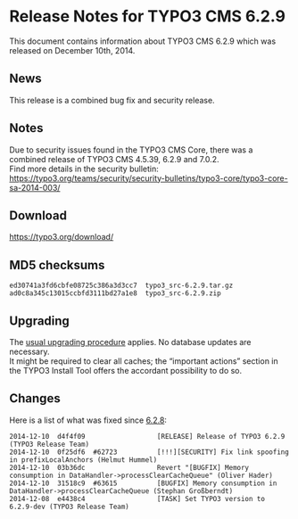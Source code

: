 Release Notes for TYPO3 CMS 6.2.9
=================================

This document contains information about TYPO3 CMS 6.2.9 which was
released on December 10th, 2014.

News
----

This release is a combined bug fix and security release.

Notes
-----

Due to security issues found in the TYPO3 CMS Core, there was a combined
release of TYPO3 CMS 4.5.39, 6.2.9 and 7.0.2.\
Find more details in the security bulletin:
<https://typo3.org/teams/security/security-bulletins/typo3-core/typo3-core-sa-2014-003/>

Download
--------

<https://typo3.org/download/>

MD5 checksums
-------------

    ed30741a3fd6cbfe08725c386a3d3cc7  typo3_src-6.2.9.tar.gz
    ad0c8a345c13015ccbfd3111bd27a1e8  typo3_src-6.2.9.zip

Upgrading
---------

The [usual upgrading
procedure](https://docs.typo3.org/typo3cms/InstallationGuide/) applies.
No database updates are necessary.\
It might be required to clear all caches; the “important actions”
section in the TYPO3 Install Tool offers the accordant possibility to do
so.

Changes
-------

Here is a list of what was fixed since
[6.2.8](TYPO3_CMS_6.2.8 "wikilink"):

    2014-12-10  d4f4f09                  [RELEASE] Release of TYPO3 6.2.9 (TYPO3 Release Team)
    2014-12-10  0f25df6  #62723          [!!!][SECURITY] Fix link spoofing in prefixLocalAnchors (Helmut Hummel)
    2014-12-10  03b36dc                  Revert "[BUGFIX] Memory consumption in DataHandler->processClearCacheQueue" (Oliver Hader)
    2014-12-10  31518c9  #63615          [BUGFIX] Memory consumption in DataHandler->processClearCacheQueue (Stephan Großberndt)
    2014-12-08  e4438c4                  [TASK] Set TYPO3 version to 6.2.9-dev (TYPO3 Release Team)


